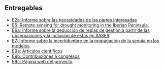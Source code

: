 ## Entregables

<!--- 
E1: Informe sobre las actividades de internacionalización del proyecto. 
E3. Informe sobre la metodología transversal del proyecto.
E4b: Producto SAFRAN extendido temporalmente (de uso público)
E6b: Simulaciones SASER.
E8a: Simulaciones con asimilación
E8b: Informe final del proyecto.
E9d: Informe sobre la jornada abierta del proyecto.
--->

- [E2a: Informe sobre las necesidades de las partes interesadas](http://www.obsebre.es/images/oeb/pdfs/es/Investigacion/HUMID_E2a_Informe_necesidades_partes_interesadas.pdf)
- [E5: Remote sensing for drought monitoring in the Iberian Peninsula](./entregables/HUMID_E5.pdf).
- [E6a: Informe sobre la deducción de reglas de gestión a partir de las observaciones y la inclusión de estas en SASER](./entregables/HUMID_E6a.pdf)
- [E7: Informe sobre la incertidumbre en la propagación de la sequía en los modelos](./entregables/HUMID_E7.pdf).
- [E9a: Artículos científicos](./entregables/HUMID_E9a.md)
- [E9b: Contribuciones a congresos](./entregables/HUMID_E9b.md)
- [E9c: Página web del proyecto](./README.md)

